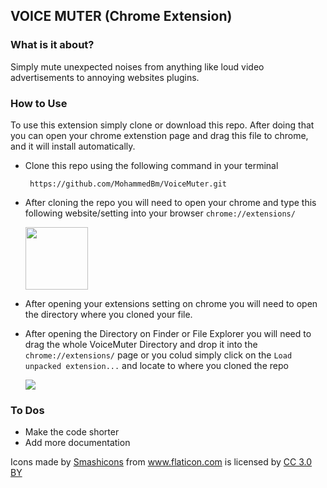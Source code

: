 ## VOICE MUTER (Chrome Extension)

### What is it about?
Simply mute unexpected noises from anything like loud video advertisements to annoying websites plugins.

### How to Use
To use this extension simply clone or download this repo. After doing that you can open your chrome extenstion page and drag this file to chrome, and it will install automatically.
 - Clone this repo using the following command in your terminal 
   ```shell
    https://github.com/MohammedBm/VoiceMuter.git 
   ```
 - After cloning the repo you will need to open your chrome and type this following website/setting into your browser `chrome://extensions/`
 
   <img src='https://i.imgur.com/JhHb1Qm.png' height='100' wdith='100' />
 - After opening your extensions setting on chrome you will need to open the directory where you cloned your file.
 - After opening the Directory on Finder or File Explorer you will need to drag the whole VoiceMuter Directory and drop it into the `chrome://extensions/` page or you colud simply click on the `Load unpacked extension...` and locate to where you cloned the repo
  
   <img src ='https://media.giphy.com/media/3ohs7GNyEbco8YDWve/giphy.gif' />
   
   
   
### To Dos
 - Make the code shorter
 - Add more documentation 



<div>Icons made by <a href="https://www.flaticon.com/authors/smashicons" title="Smashicons">Smashicons</a> from <a href="https://www.flaticon.com/" title="Flaticon">www.flaticon.com</a> is licensed by <a href="http://creativecommons.org/licenses/by/3.0/" title="Creative Commons BY 3.0" target="_blank">CC 3.0 BY</a></div>

